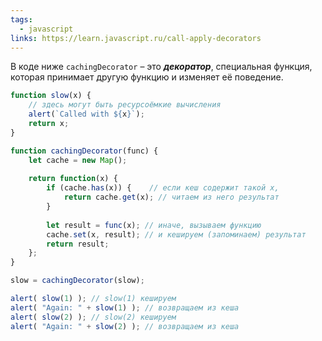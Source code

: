 ```yaml
---
tags:
  - javascript
links: https://learn.javascript.ru/call-apply-decorators
---
```

В коде ниже `cachingDecorator` – это **_декоратор_**, специальная функция, которая принимает другую функцию и изменяет её поведение.

```js
function slow(x) {   
	// здесь могут быть ресурсоёмкие вычисления   
	alert(`Called with ${x}`);   
	return x; 
}  

function cachingDecorator(func) { 
	let cache = new Map();    
	
	return function(x) {     
		if (cache.has(x)) {    // если кеш содержит такой x,
			return cache.get(x); // читаем из него результат   
		}      
		
		let result = func(x); // иначе, вызываем функцию    
		cache.set(x, result); // и кешируем (запоминаем) результат     
		return result;   
	}; 
}  

slow = cachingDecorator(slow);  

alert( slow(1) ); // slow(1) кешируем 
alert( "Again: " + slow(1) ); // возвращаем из кеша  
alert( slow(2) ); // slow(2) кешируем 
alert( "Again: " + slow(2) ); // возвращаем из кеша
```
